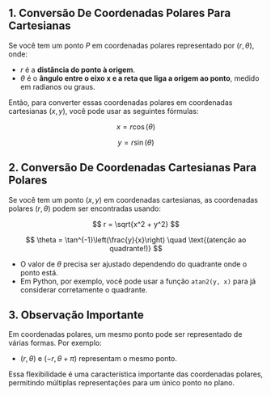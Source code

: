 ## 1. Conversão De Coordenadas Polares Para Cartesianas

Se você tem um ponto $P$ em coordenadas polares representado por $(r, \theta)$, onde:

- $r$ é a **distância do ponto à origem**.
- $\theta$ é o **ângulo entre o eixo x e a reta que liga a origem ao ponto**, medido em radianos ou graus.

Então, para converter essas coordenadas polares em coordenadas cartesianas $(x, y)$, você pode usar as seguintes fórmulas:

$$
 x = r \cos(\theta) 
$$

$$
 y = r \sin(\theta) 
$$

## 2. Conversão De Coordenadas Cartesianas Para Polares

Se você tem um ponto $(x, y)$ em coordenadas cartesianas, as coordenadas polares $(r, \theta)$ podem ser encontradas usando:

$$
 r = \sqrt{x^2 + y^2} 
$$

$$
 \theta = \tan^{-1}\left(\frac{y}{x}\right) \quad \text{(atenção ao quadrante!)} 
$$

- O valor de $\theta$ precisa ser ajustado dependendo do quadrante onde o ponto está.
- Em Python, por exemplo, você pode usar a função `atan2(y, x)` para já considerar corretamente o quadrante.

## 3. Observação Importante

Em coordenadas polares, um mesmo ponto pode ser representado de várias formas. Por exemplo:

- $(r, \theta)$ e $(-r, \theta + \pi)$ representam o mesmo ponto.

Essa flexibilidade é uma característica importante das coordenadas polares, permitindo múltiplas representações para um único ponto no plano.
